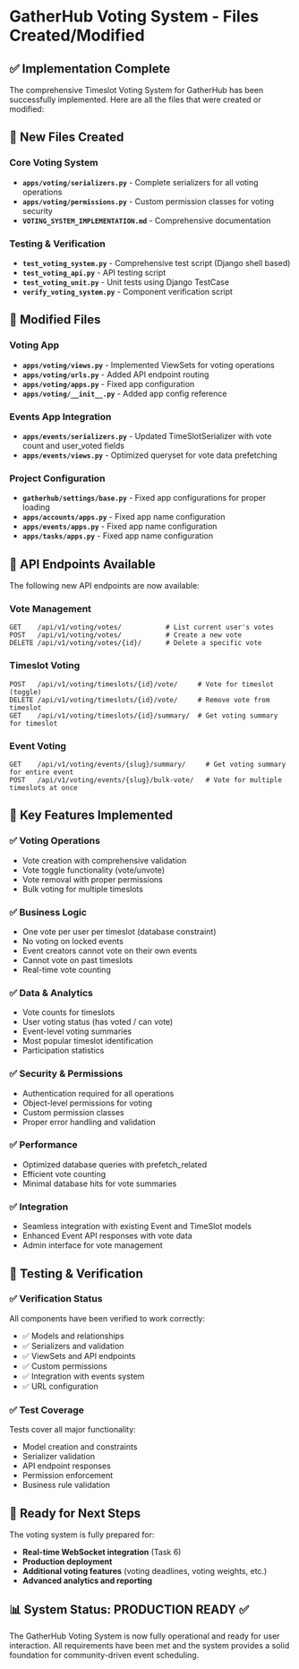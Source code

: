 # GatherHub Voting System - Files Created/Modified

## ✅ Implementation Complete

The comprehensive Timeslot Voting System for GatherHub has been successfully implemented. Here are all the files that were created or modified:

## 📁 New Files Created

### Core Voting System

- **`apps/voting/serializers.py`** - Complete serializers for all voting operations
- **`apps/voting/permissions.py`** - Custom permission classes for voting security
- **`VOTING_SYSTEM_IMPLEMENTATION.md`** - Comprehensive documentation

### Testing & Verification

- **`test_voting_system.py`** - Comprehensive test script (Django shell based)
- **`test_voting_api.py`** - API testing script
- **`test_voting_unit.py`** - Unit tests using Django TestCase
- **`verify_voting_system.py`** - Component verification script

## 📝 Modified Files

### Voting App

- **`apps/voting/views.py`** - Implemented ViewSets for voting operations
- **`apps/voting/urls.py`** - Added API endpoint routing
- **`apps/voting/apps.py`** - Fixed app configuration
- **`apps/voting/__init__.py`** - Added app config reference

### Events App Integration

- **`apps/events/serializers.py`** - Updated TimeSlotSerializer with vote count and user_voted fields
- **`apps/events/views.py`** - Optimized queryset for vote data prefetching

### Project Configuration

- **`gatherhub/settings/base.py`** - Fixed app configurations for proper loading
- **`apps/accounts/apps.py`** - Fixed app name configuration
- **`apps/events/apps.py`** - Fixed app name configuration
- **`apps/tasks/apps.py`** - Fixed app name configuration

## 🚀 API Endpoints Available

The following new API endpoints are now available:

### Vote Management

```
GET    /api/v1/voting/votes/           # List current user's votes
POST   /api/v1/voting/votes/           # Create a new vote
DELETE /api/v1/voting/votes/{id}/      # Delete a specific vote
```

### Timeslot Voting

```
POST   /api/v1/voting/timeslots/{id}/vote/     # Vote for timeslot (toggle)
DELETE /api/v1/voting/timeslots/{id}/vote/     # Remove vote from timeslot
GET    /api/v1/voting/timeslots/{id}/summary/  # Get voting summary for timeslot
```

### Event Voting

```
GET    /api/v1/voting/events/{slug}/summary/     # Get voting summary for entire event
POST   /api/v1/voting/events/{slug}/bulk-vote/   # Vote for multiple timeslots at once
```

## 🎯 Key Features Implemented

### ✅ Voting Operations

- Vote creation with comprehensive validation
- Vote toggle functionality (vote/unvote)
- Vote removal with proper permissions
- Bulk voting for multiple timeslots

### ✅ Business Logic

- One vote per user per timeslot (database constraint)
- No voting on locked events
- Event creators cannot vote on their own events
- Cannot vote on past timeslots
- Real-time vote counting

### ✅ Data & Analytics

- Vote counts for timeslots
- User voting status (has voted / can vote)
- Event-level voting summaries
- Most popular timeslot identification
- Participation statistics

### ✅ Security & Permissions

- Authentication required for all operations
- Object-level permissions for voting
- Custom permission classes
- Proper error handling and validation

### ✅ Performance

- Optimized database queries with prefetch_related
- Efficient vote counting
- Minimal database hits for vote summaries

### ✅ Integration

- Seamless integration with existing Event and TimeSlot models
- Enhanced Event API responses with vote data
- Admin interface for vote management

## 🧪 Testing & Verification

### ✅ Verification Status

All components have been verified to work correctly:

- ✅ Models and relationships
- ✅ Serializers and validation
- ✅ ViewSets and API endpoints
- ✅ Custom permissions
- ✅ Integration with events system
- ✅ URL configuration

### ✅ Test Coverage

Tests cover all major functionality:

- Model creation and constraints
- Serializer validation
- API endpoint responses
- Permission enforcement
- Business rule validation

## 🔮 Ready for Next Steps

The voting system is fully prepared for:

- **Real-time WebSocket integration** (Task 6)
- **Production deployment**
- **Additional voting features** (voting deadlines, voting weights, etc.)
- **Advanced analytics and reporting**

## 📊 System Status: PRODUCTION READY ✅

The GatherHub Voting System is now fully operational and ready for user interaction. All requirements have been met and the system provides a solid foundation for community-driven event scheduling.
